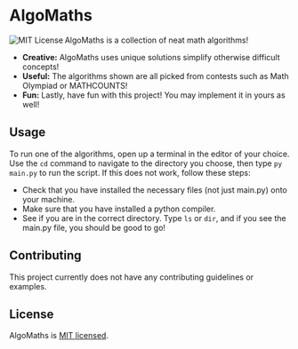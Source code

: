 # AlgoMaths

<img align="left" title="MIT License" alt="MIT License" src="https://img.shields.io/badge/license-MIT-blue.svg" />

AlgoMaths is a collection of neat math algorithms!

- **Creative:** AlgoMaths uses unique solutions simplify otherwise difficult concepts!
- **Useful:** The algorithms shown are all picked from contests such as Math Olympiad or MATHCOUNTS!
- **Fun:** Lastly, have fun with this project! You may implement it in yours as well!

## Usage

To run one of the algorithms, open up a terminal in the editor of your choice. Use the `cd` command to navigate to the directory you choose, then type `py main.py` to run the script. If this does not work, follow these steps:

- Check that you have installed the necessary files (not just main.py) onto your machine.
- Make sure that you have installed a python compiler.
- See if you are in the correct directory. Type `ls` or `dir`, and if you see the main.py file, you should be good to go!

## Contributing

This project currently does not have any contributing guidelines or examples.

## License

AlgoMaths is [MIT licensed](./LICENSE).
